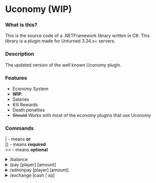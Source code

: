 # Uconomy (WIP)

### What is this?
This is the source code of a .NETFramework library written in C#. This library is a plugin made for Unturned 3.24.x+ servers. 

### Description
The updated version of the well known Uconomy plugin.

### Features
* Economy System
* **WIP**:
* Salaries
* Kill Rewards
* Death penalties
* ~~Should~~ Works with most of the economy plugins that use Uconomy

### Commands
| - means <b>or</b></br>
[] - means <b>required</b></br>
<> - means <b>optional</b>

<details>
<summary>/balance <player></summary>
<b>Description:</b> Shows your or the provided player's balance
<br>
<b>Permission(s):</b> uconomy.commands.balance, uconomy.commands.balance.other
</details>

<details>
<summary>/pay [player] [amount]</summary>
<b>Description:</b> Pays a specific player money from your account
<br>
<b>Permission(s):</b> uconomy.commands.pay
</details>

<details>
<summary>/adminpay [player] [amount]</summary>
<b>Description:</b> Pays a specific player money
<br>
<b>Permission(s):</b> uconomy.commands.adminpay
</details>

<details>
<summary>/exchange [cash | xp] <amount></summary>
<b>Description:</b> Exchanges the provided amount of your balance to the provided currency
<br>
<b>Permission(s):</b> uconomy.commands.exchange
</details>

